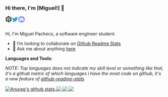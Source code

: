 ### Hi there, I'm [Miguel!] 👋

<a href="https://codesandbox.io/u/Miguel22247">
  <img align="left" alt="Miguel Pacheco | CodeSandbox" width="20px" src="https://raw.githubusercontent.com/Miguel22247/Miguel22247/main/assets/codesandbox.svg" />
</a>
<a href="https://twitter.com/anuraghazru">
  <img align="left" alt="Miguel Pacheco | Twitter" width="21px" src="https://raw.githubusercontent.com/Miguel22247/Miguel22247/main/assets/twitter.svg" />
</a>
<a href="Not Available at the moment">
  <img align="left" alt="Miguel's Discord" width="21px" src="https://raw.githubusercontent.com/Miguel22247/Miguel22247/main/assets/discord-round.svg" />
</a>

<br />
<br />

Hi, I'm Miguel Pacheco, a software engineer student.

- 👯 I’m looking to collaborate on [Github Readme Stats](https://github.com/Miguel22247/github-readme-stats)
- 💬 Ask me about anything [here](https://github.com/Miguel22247/Miguel22247/issues)

**Languages and Tools:**  


<!--- 
  if you have forked this to use on your profile, 
  Change the `github-readme-stats.anuraghazra1.vercel.app` to `github-readme-stats.vercel.app` 
--->

<!-- Change the `github-readme-stats.anuraghazra1.vercel.app` to `github-readme-stats.vercel.app`  -->

*NOTE: Top languages does not indicate my skill level or something like that, it's a github metric of which languages i have the most code on github, it's a new feature of [github-readme-stats](https://github.com/Miguel22247/github-readme-stats)*


<a href="https://github.com/Miguel22247/github-readme-stats">
  <img align="center" src="https://github-readme-stats.vercel.app/api?username=Miguel22247&show_icons=true&include_all_commits=true&theme=material-palenight" alt="Anurag's github stats" />
</a>
<a href="https://github.com/Miguel22247/github-readme-stats">
  <!-- Change the `github-readme-stats.anuraghazra1.vercel.app` to `github-readme-stats.vercel.app`  -->
  <img align="center" src="https://github-readme-stats.vercel.app/api/top-langs/?username=Miguel22247&layout=compact&theme=material-palenight" />
</a>

<a href="https://github.com/Miguel22247/github-readme-stats">
  <!-- Change the `github-readme-stats.anuraghazra1.vercel.app` to `github-readme-stats.vercel.app`  -->
  <img align="center" src="https://github-readme-stats.vercel.app/api/pin/?username=Miguel22247&repo=github-readme-stats&theme=material-palenight" />
</a>    
<a href="https://github.com/Miguel22247/Miguel22247.github.io">
  <!-- Change the `github-readme-stats.anuraghazra1.vercel.app` to `github-readme-stats.vercel.app`  -->
  <img align="center" src="https://github-readme-stats.vercel.app/api/pin/?username=Miguel22247&repo=anuraghazra.github.io&theme=material-palenight" />
</a>

